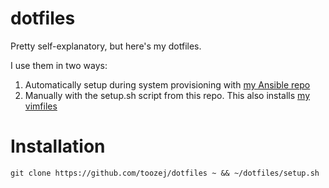 # dotfiles
Pretty self-explanatory, but here's my dotfiles. 

I use them in two ways:

1) Automatically setup during system provisioning with [my Ansible repo](github.com/toozej/ansible)
2) Manually with the setup.sh script from this repo. This also installs [my vimfiles](github.com/toozej/vimfiles)

Installation
============
`git clone https://github.com/toozej/dotfiles ~ && ~/dotfiles/setup.sh`
